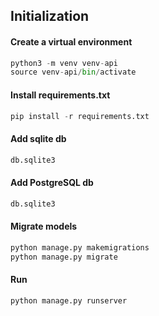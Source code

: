 ## Initialization

#### Create a virtual environment

```python
python3 -m venv venv-api
source venv-api/bin/activate
```

#### Install requirements.txt

```python
pip install -r requirements.txt
```

#### Add sqlite db

```bash
db.sqlite3
```

#### Add PostgreSQL db

```bash
db.sqlite3
```

#### Migrate models

```python
python manage.py makemigrations
python manage.py migrate
```

#### Run

```python
python manage.py runserver
```
